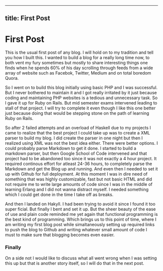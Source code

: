 -------
title: First Post 
-------

# First Post

This is the usual first post of any blog. I will hold on to my tradition and tell you how I built this. I wanted to build a blog for a really long time now, to both vent my fury sometimes but mostly to share interesting things one finds when he spends 60% of his day scrolling through feeds from a wide array of website such as Facebok, Twitter, Medium and on total boredom Quora. 

So I went on to build this blog initially using basic PHP and I was successful. But I never bothered to maintain it and I got really irritated by it just because coding and maintaining PHP websites is a tedious and unnecessary task. So I gave it up for Ruby on Rails. But mid semester exams intervened leading to stall of that project. I will try to complete it even though I like this one better just because doing that would be stepping stone on the path of learning Ruby on Rails. 

So after 2 failed attempts and an overload of Haskell due to my projects I came to realize that the best project I could take up was to create a XML parser to build my blog. I did create the parser in one night but then I realized using XML was not the best idea either. There were better options. I could probably parse Markdown to get it done. I started to build a markdown parser, but then Google School of Code intervened and that project had to be abandoned too since it was not exactly a 4 hour project. It required continous effort for atleast 24-36 hours, to completely parse the Markdown and get the Blog up and running. And even then I needed to set it up with Github for full deployment. At this moment I was in dire need of something that was highly customizable, fast but not basic HTML and did not require me to write large amounts of code since I was in the middle of learning Erlang and I did not wanna distract myself. I needed something which I could get done in the time I take off as breaks. 

And then I landed on Hakyll. I had been trying to avoid it since I found it too super ficial. But finally I bent and set it up. But the sheer beauty of the ease of use and plain code reminded me yet again that functional programming is the best kind of programming. Which brings us to this point of time, where I am writing my first blog post while simaltaneously setting up required links to push the blog to Github and writing whatever small amount of code I must to make sure that blogging becomes even easier.

### Finally

On a side not I would like to discuss what all went wrong when I was setting this up but that is another story itself, so I will do that in the next post. 
